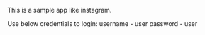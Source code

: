 This is a sample app like instagram.

Use below credentials to login:
username - user
password - user
